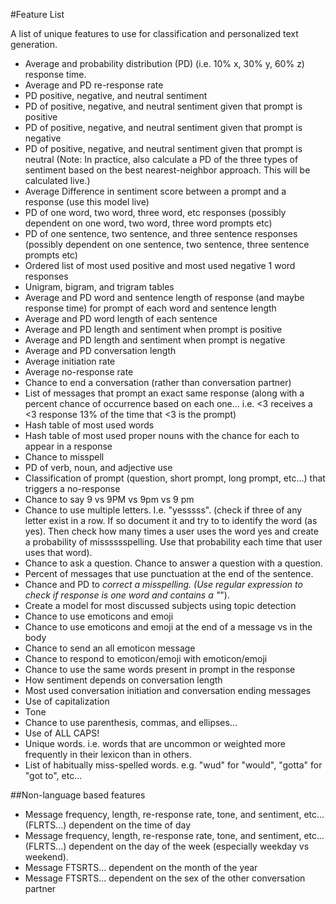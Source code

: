 #Feature List

A list of unique features to use for classification and personalized text generation.

- Average and probability distribution (PD) (i.e. 10% x, 30% y, 60% z) response time.
- Average and PD re-response rate
- PD positive, negative, and neutral sentiment
- PD of positive, negative, and neutral sentiment given that prompt is positive
- PD of positive, negative, and neutral sentiment given that prompt is negative
- PD of positive, negative, and neutral sentiment given that prompt is neutral (Note: In practice, also calculate a PD of the three types of sentiment based on the best nearest-neighbor approach. This will be calculated live.) 
- Average Difference in sentiment score between a prompt and a response (use this model live)
- PD of one word, two word, three word, etc responses (possibly dependent on one word, two word, three word prompts etc)
- PD of one sentence, two sentence, and three sentence responses (possibly dependent on one sentence, two sentence, three sentence prompts etc)
- Ordered list of most used positive and most used negative 1 word responses
- Unigram, bigram, and trigram tables
- Average and PD word and sentence length of response (and maybe response time) for prompt of each word and sentence length
- Average and PD word length of each sentence
- Average and PD length and sentiment when prompt is positive
- Average and PD length and sentiment when prompt is negative
- Average and PD conversation length
- Average initiation rate
- Average no-response rate
- Chance to end a conversation (rather than conversation partner)
- List of messages that prompt an exact same response (along with a percent chance of occurrence based on each one... i.e. <3 receives a <3 response 13% of the time that <3 is the prompt)
- Hash table of most used words
- Hash table of most used proper nouns with the chance for each to appear in a response
- Chance to misspell
- PD of verb, noun, and adjective use
- Classification of prompt (question, short prompt, long prompt, etc...) that triggers a no-response
- Chance to say 9 vs 9PM vs 9pm vs 9 pm
- Chance to use multiple letters. I.e. "yesssss". (check if three of any letter exist in a row. If so document it and try to to identify the word (as yes). Then check how many times a user uses the word yes and create a probability of misssssspelling. Use that probability each time that user uses that word).
- Chance to ask a question. Chance to answer a question with a question.
- Percent of messages that use punctuation at the end of the sentence.
- Chance and PD to *correct a misspelling. (Use regular expression to check if response is one word and contains a "*").
- Create a model for most discussed subjects using topic detection
- Chance to use emoticons and emoji
- Chance to use emoticons and emoji at the end of a message vs in the body
- Chance to send an all emoticon message
- Chance to respond to emoticon/emoji with emoticon/emoji
- Chance to use the same words present in prompt in the response
- How sentiment depends on conversation length
- Most used conversation initiation and conversation ending messages
- Use of capitalization
- Tone
- Chance to use parenthesis, commas, and ellipses...
- Use of ALL CAPS!
- Unique words. i.e. words that are uncommon or weighted more frequently in their lexicon than in others.
- List of habitually miss-spelled words. e.g. "wud" for "would", "gotta" for "got to", etc...


##Non-language based features
- Message frequency, length, re-response rate, tone, and sentiment, etc... (FLRTS...) dependent on the time of day
- Message frequency, length, re-response rate, tone, and sentiment, etc... (FLRTS...) dependent on the day of the week (especially weekday vs weekend).
- Message FTSRTS... dependent on the month of the year
- Message FTSRTS... dependent on the sex of the other conversation partner